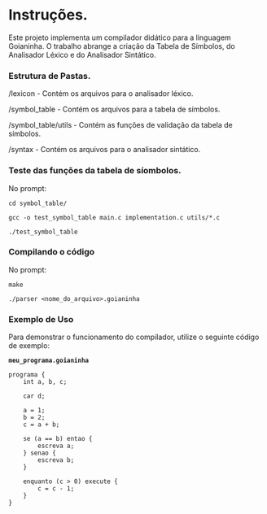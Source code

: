 # Instruções.

Este projeto implementa um compilador didático para a linguagem Goianinha. O trabalho abrange a criação da Tabela de Símbolos, do Analisador Léxico e do Analisador Sintático.



### Estrutura de Pastas.

/lexicon - Contém os arquivos para o analisador léxico.

/symbol_table - Contém os arquivos para a tabela de símbolos.

/symbol_table/utils - Contém as funções de validação da tabela de símbolos.

/syntax -  Contém os arquivos para o analisador sintático.

### Teste das funções da tabela de síombolos.

No prompt:

```
cd symbol_table/

gcc -o test_symbol_table main.c implementation.c utils/*.c

./test_symbol_table 

```



### Compilando o código

No prompt:
```
make

./parser <nome_do_arquivo>.goianinha
```

### Exemplo de Uso

Para demonstrar o funcionamento do compilador, utilize o seguinte código de exemplo:


**`meu_programa.goianinha`**
```goianinha
programa {
    int a, b, c;

    car d;

    a = 1;
    b = 2;
    c = a + b;

    se (a == b) entao {
        escreva a;
    } senao {
        escreva b;
    }

    enquanto (c > 0) execute {
        c = c - 1;
    }
}

```

